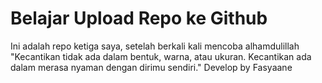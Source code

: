 # Belajar Upload Repo ke Github

Ini adalah repo ketiga saya, setelah berkali kali mencoba alhamdulillah 
"Kecantikan tidak ada dalam bentuk, warna, atau ukuran. Kecantikan ada dalam merasa nyaman dengan dirimu sendiri."
Develop by Fasyaane